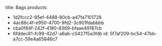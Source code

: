 title: Bags
products:
  - 1d2fccc2-95ef-4488-80cb-a47fa7101728
  - 4ac88c4f-e950-4700-9fd2-3c901fdabbbb
  - cba0f84f-242f-4180-8369-bfaae49187cb
  - 6fddec81-fc99-42d7-a6ab-c0427f5a3fdb
id: 5f7af209-bc54-47bb-a7cc-59e4a65846c7
